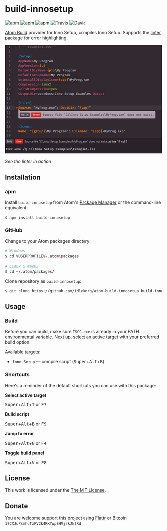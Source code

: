 # build-innosetup

[![apm](https://img.shields.io/apm/l/build-innosetup.svg?style=flat-square)](https://atom.io/packages/build-innosetup)
[![apm](https://img.shields.io/apm/v/build-innosetup.svg?style=flat-square)](https://atom.io/packages/build-innosetup)
[![apm](https://img.shields.io/apm/dm/build-innosetup.svg?style=flat-square)](https://atom.io/packages/build-innosetup)
[![Travis](https://img.shields.io/travis/idleberg/atom-build-innosetup.svg?style=flat-square)](https://travis-ci.org/idleberg/atom-build-innosetup)
[![David](https://img.shields.io/david/dev/idleberg/atom-build-innosetup.svg?style=flat-square)](https://david-dm.org/idleberg/atom-build-innosetup#info=dependencies)

[Atom Build](https://atombuild.github.io/) provider for Inno Setup, compiles Inno Setup. Supports the [linter](https://atom.io/packages/linter) package for error highlighting.

![Screenshot](https://raw.githubusercontent.com/idleberg/atom-build-innosetup/master/screenshot.png)

*See the linter in action*

## Installation

### apm

Install `build-innosetup` from Atom's [Package Manager](http://flight-manual.atom.io/using-atom/sections/atom-packages/) or the command-line equivalent:

`$ apm install build-innosetup`

### GitHub

Change to your Atom packages directory:

```bash
# Windows
$ cd %USERPROFILE%\.atom\packages

# Linux & macOS
$ cd ~/.atom/packages/
```

Clone repository as `build-innosetup`:

```bash
$ git clone https://github.com/idleberg/atom-build-innosetup build-innosetup
```

## Usage

### Build

Before you can build, make sure `ISCC.exe` is already in your PATH [environmental variable](https://support.microsoft.com/en-us/kb/310519). Next up, select an active target with your preferred build option.

Available targets:

* `Inno Setup` — compile script (<kbd>Super</kbd>+<kbd>Alt</kbd>+<kbd>B</kbd>)

### Shortcuts

Here's a reminder of the default shortcuts you can use with this package:

**Select active target**

<kbd>Super</kbd>+<kbd>Alt</kbd>+<kbd>T</kbd> or <kbd>F7</kbd>

**Build script**

<kbd>Super</kbd>+<kbd>Alt</kbd>+<kbd>B</kbd> or <kbd>F9</kbd>

**Jump to error**

<kbd>Super</kbd>+<kbd>Alt</kbd>+<kbd>G</kbd> or <kbd>F4</kbd>

**Toggle build panel**

<kbd>Super</kbd>+<kbd>Alt</kbd>+<kbd>V</kbd> or <kbd>F8</kbd>

## License

This work is licensed under the [The MIT License](LICENSE.md).

## Donate

You are welcome support this project using [Flattr](https://flattr.com/submit/auto?user_id=idleberg&url=https://github.com/idleberg/atom-build-innosetup) or Bitcoin `17CXJuPsmhuTzFV2k4RKYwpEHVjskJktRd`